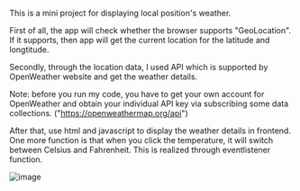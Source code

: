 This is a mini project for displaying local position's weather.

First of all, the app will check whether the browser supports "GeoLocation". If it supports, then app will get the current location for the latitude and longtitude.

Secondly, through the location data, I used API which is supported by OpenWeather website and get the weather details.

Note: before you run my code, you have to get your own account for OpenWeather and obtain your individual API key via subscribing some data collections. ("https://openweathermap.org/api")

After that, use html and javascript to display the weather details in frontend. One more function is that when you click the temperature, it will switch between Celsius and Fahrenheit. This is realized through eventlistener function. 

![image](https://user-images.githubusercontent.com/57344614/114890936-07be3900-9e3e-11eb-950d-0b4a0a8dc1f9.png)
